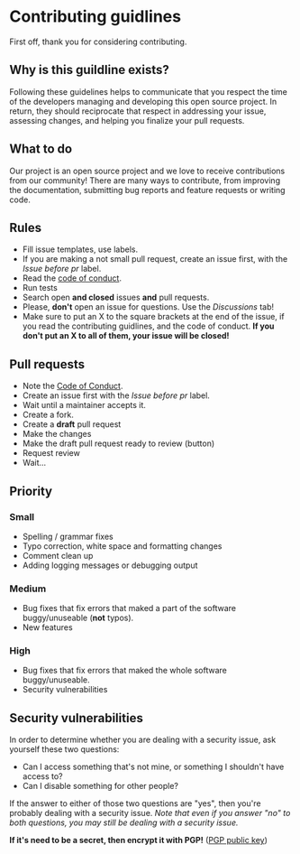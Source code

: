 # Contributing guidlines

First off, thank you for considering contributing.

## Why is this guildline exists?

Following these guidelines helps to communicate that you respect the time of the developers managing and developing this open source project. In return, they should reciprocate that respect in addressing your issue, assessing changes, and helping you finalize your pull requests.

## What to do

Our project is an open source project and we love to receive contributions from our community! There are many ways to contribute, from improving the documentation, submitting bug reports and feature requests or writing code.

## Rules

* Fill issue templates, use labels.
* If you are making a not small pull request, create an issue first, with the *Issue before pr* label.
* Read the [code of conduct](CODE_OF_CONDUCT.md).
* Run tests
* Search open **and closed** issues **and** pull requests.
* Please, **don't** open an issue for questions. Use the *Discussions* tab!
* Make sure to put an X to the square brackets at the end of the issue, if you read the contributing guidlines, and the code of conduct. **If you don't put an X to all of them, your issue will be closed!**

## Pull requests

* Note the [Code of Conduct](CODE_OF_CONDUCT.md).
* Create an issue first with the *Issue before pr* label.
* Wait until a maintainer accepts it.
* Create a fork.
* Create a **draft** pull request
* Make the changes
* Make the draft pull request ready to review (button)
* Request review
* Wait...

## Priority

### Small

* Spelling / grammar fixes
* Typo correction, white space and formatting changes
* Comment clean up
* Adding logging messages or debugging output

### Medium

* Bug fixes that fix errors that maked a part of the software buggy/unuseable (**not** typos).
* New features

### High

* Bug fixes that fix errors that maked the whole software buggy/unuseable.
* Security vulnerabilities

## Security vulnerabilities

In order to determine whether you are dealing with a security issue, ask yourself these two questions:

* Can I access something that's not mine, or something I shouldn't have access to?
* Can I disable something for other people?

If the answer to either of those two questions are "yes", then you're probably dealing with a security issue. *Note that even if you answer "no" to both questions, you may still be dealing with a security issue.*

**If it's need to be a secret, then encrypt it with PGP!** ([PGP public key](SECURITY.md#pgp-public-key))
